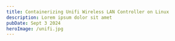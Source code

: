 ```yaml
---
title: Containerizing Unifi Wireless LAN Controller on Linux
description: Lorem ipsum dolor sit amet
pubDate: Sept 3 2024
heroImage: /unifi.jpg
---
```


